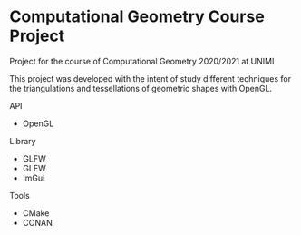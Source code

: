 # Computational Geometry Course Project
Project for the course of Computational Geometry 2020/2021 at UNIMI

This project was developed with the intent of study different techniques for the triangulations and tessellations of geometric shapes with OpenGL.

API
- OpenGL

Library
 - GLFW
 - GLEW
 - ImGui

Tools
- CMake
- CONAN
